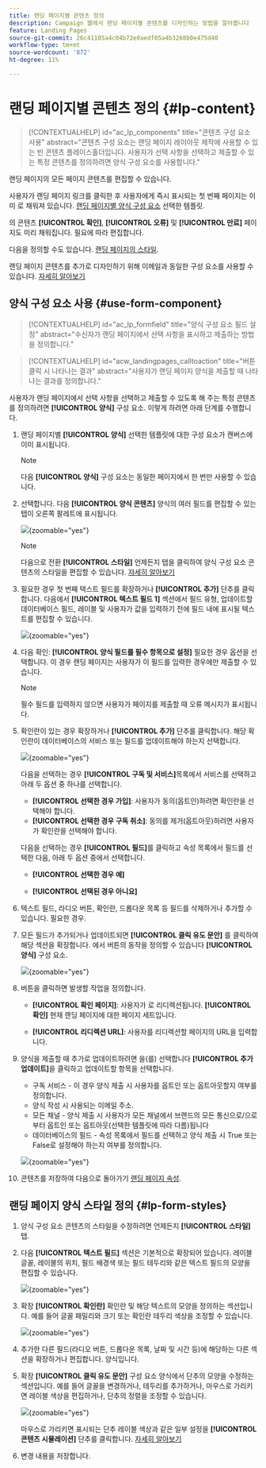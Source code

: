 ```yaml
---
title: 랜딩 페이지별 콘텐츠 정의
description: Campaign 웹에서 랜딩 페이지별 콘텐츠를 디자인하는 방법을 알아봅니다
feature: Landing Pages
source-git-commit: 26c41105a4c04b72e0aedf05a4b3268b0e475d40
workflow-type: tm+mt
source-wordcount: '872'
ht-degree: 11%

---
```


# 랜딩 페이지별 콘텐츠 정의 {#lp-content}

>[!CONTEXTUALHELP]
>id="ac_lp_components"
>title="콘텐츠 구성 요소 사용"
>abstract="콘텐츠 구성 요소는 랜딩 페이지 레이아웃 제작에 사용할 수 있는 빈 콘텐츠 플레이스홀더입니다. 사용자가 선택 사항을 선택하고 제출할 수 있는 특정 콘텐츠를 정의하려면 양식 구성 요소를 사용합니다."

랜딩 페이지의 모든 페이지 콘텐츠를 편집할 수 있습니다.


사용자가 랜딩 페이지 링크를 클릭한 후 사용자에게 즉시 표시되는 첫 번째 페이지는 이미 로 채워져 있습니다. [랜딩 페이지별 양식 구성 요소](#use-form-component) 선택한 템플릿<!-- to enable users to select and submit their choices-->.

의 콘텐츠 **[!UICONTROL 확인]**, **[!UICONTROL 오류]** 및 **[!UICONTROL 만료]** 페이지도 미리 채워집니다. 필요에 따라 편집합니다.

다음을 정의할 수도 있습니다. [랜딩 페이지의 스타일](#lp-form-styles).

랜딩 페이지 콘텐츠를 추가로 디자인하기 위해 이메일과 동일한 구성 요소를 사용할 수 있습니다. [자세히 알아보기](../email/content-components.md#add-content-components)

## 양식 구성 요소 사용 {#use-form-component}

>[!CONTEXTUALHELP]
>id="ac_lp_formfield"
>title="양식 구성 요소 필드 설정"
>abstract="수신자가 랜딩 페이지에서 선택 사항을 표시하고 제출하는 방법을 정의합니다."

>[!CONTEXTUALHELP]
>id="acw_landingpages_calltoaction"
>title="버튼 클릭 시 나타나는 결과"
>abstract="사용자가 랜딩 페이지 양식을 제출할 때 나타나는 결과를 정의합니다."

사용자가 랜딩 페이지에서 선택 사항을 선택하고 제출할 수 있도록 해 주는 특정 콘텐츠를 정의하려면 **[!UICONTROL 양식]** 구성 요소. 이렇게 하려면 아래 단계를 수행합니다.

1. 랜딩 페이지별 **[!UICONTROL 양식]** 선택한 템플릿에 대한 구성 요소가 캔버스에 이미 표시됩니다.

   >[!NOTE]
   >
   >다음 **[!UICONTROL 양식]** 구성 요소는 동일한 페이지에서 한 번만 사용할 수 있습니다.

1. 선택합니다. 다음 **[!UICONTROL 양식 콘텐츠]** 양식의 여러 필드를 편집할 수 있는 탭이 오른쪽 팔레트에 표시됩니다.

   ![](assets/lp-form-component.png){zoomable=&quot;yes&quot;}

   >[!NOTE]
   >
   >다음으로 전환 **[!UICONTROL 스타일]** 언제든지 탭을 클릭하여 양식 구성 요소 콘텐츠의 스타일을 편집할 수 있습니다. [자세히 알아보기](#lp-form-styles)

1. 필요한 경우 첫 번째 텍스트 필드를 확장하거나 **[!UICONTROL 추가]** 단추를 클릭합니다. 다음에서 **[!UICONTROL 텍스트 필드 1]** 섹션에서 필드 유형, 업데이트할 데이터베이스 필드, 레이블 및 사용자가 값을 입력하기 전에 필드 내에 표시될 텍스트를 편집할 수 있습니다.

   ![](assets/lp-form-text-field.png){zoomable=&quot;yes&quot;}

1. 다음 확인: **[!UICONTROL 양식 필드를 필수 항목으로 설정]** 필요한 경우 옵션을 선택합니다. 이 경우 랜딩 페이지는 사용자가 이 필드를 입력한 경우에만 제출할 수 있습니다.

   >[!NOTE]
   >
   >필수 필드를 입력하지 않으면 사용자가 페이지를 제출할 때 오류 메시지가 표시됩니다.

1. 확인란이 있는 경우 확장하거나 **[!UICONTROL 추가]** 단추를 클릭합니다. 해당 확인란이 데이터베이스의 서비스 또는 필드를 업데이트해야 하는지 선택합니다.

   ![](assets/lp-form-checkbox.png){zoomable=&quot;yes&quot;}

   다음을 선택하는 경우 **[!UICONTROL 구독 및 서비스]**&#x200B;목록에서 서비스를 선택하고 아래 두 옵션 중 하나를 선택합니다.

   * **[!UICONTROL 선택한 경우 가입]**: 사용자가 동의(옵트인)하려면 확인란을 선택해야 합니다.
   * **[!UICONTROL 선택한 경우 구독 취소]**: 동의를 제거(옵트아웃)하려면 사용자가 확인란을 선택해야 합니다.

   다음을 선택하는 경우 **[!UICONTROL 필드]**&#x200B;를 클릭하고 속성 목록에서 필드를 선택한 다음, 아래 두 옵션 중에서 선택합니다.

   * **[!UICONTROL 선택한 경우 예]**<!--TBC-->

   * **[!UICONTROL 선택된 경우 아니요]**<!--TBC-->

1. 텍스트 필드, 라디오 버튼, 확인란, 드롭다운 목록 등 필드를 삭제하거나 추가할 수 있습니다. 필요한 경우.

1. 모든 필드가 추가되거나 업데이트되면 **[!UICONTROL 클릭 유도 문안]** 를 클릭하여 해당 섹션을 확장합니다. 에서 버튼의 동작을 정의할 수 있습니다 **[!UICONTROL 양식]** 구성 요소.

   ![](assets/lp-call-to-action.png){zoomable=&quot;yes&quot;}

1. 버튼을 클릭하면 발생할 작업을 정의합니다.

   * **[!UICONTROL 확인 페이지]**: 사용자가 로 리디렉션됩니다. **[!UICONTROL 확인]** 현재 랜딩 페이지에 대한 페이지 세트입니다.

   * **[!UICONTROL 리디렉션 URL]**: 사용자를 리디렉션할 페이지의 URL을 입력합니다.

1. 양식을 제출할 때 추가로 업데이트하려면 을(를) 선택합니다 **[!UICONTROL 추가 업데이트]**&#x200B;을 클릭하고 업데이트할 항목을 선택합니다.
   * 구독 서비스 - 이 경우 양식 제출 시 사용자를 옵트인 또는 옵트아웃할지 여부를 정의합니다.
   * 양식 작성 시 사용되는 이메일 주소.
   * 모든 채널 - 양식 제출 시 사용자가 모든 채널에서 브랜드의 모든 통신으로/으로부터 옵트인 또는 옵트아웃(선택한 템플릿에 따라 다름)됩니다
   * 데이터베이스의 필드 - 속성 목록에서 필드를 선택하고 양식 제출 시 True 또는 False로 설정해야 하는지 여부를 정의합니다.

   ![](assets/lp-form-additionnal-updates.png){zoomable=&quot;yes&quot;}

1. 콘텐츠를 저장하여 다음으로 돌아가기 [랜딩 페이지 속성](create-lp.md#create-landing-page).

## 랜딩 페이지 양식 스타일 정의 {#lp-form-styles}

1. 양식 구성 요소 콘텐츠의 스타일을 수정하려면 언제든지 **[!UICONTROL 스타일]** 탭.

1. 다음 **[!UICONTROL 텍스트 필드]** 섹션은 기본적으로 확장되어 있습니다. 레이블 글꼴, 레이블의 위치, 필드 배경색 또는 필드 테두리와 같은 텍스트 필드의 모양을 편집할 수 있습니다.

   ![](assets/lp-text-styles.png){zoomable=&quot;yes&quot;}

1. 확장 **[!UICONTROL 확인란]** 확인란 및 해당 텍스트의 모양을 정의하는 섹션입니다. 예를 들어 글꼴 패밀리와 크기 또는 확인란 테두리 색상을 조정할 수 있습니다.

   ![](assets/lp-checkbox-style.png){zoomable=&quot;yes&quot;}

1. 추가한 다른 필드(라디오 버튼, 드롭다운 목록, 날짜 및 시간 등)에 해당하는 다른 섹션을 확장하거나 편집합니다. 양식입니다.

1. 확장 **[!UICONTROL 클릭 유도 문안]** 구성 요소 양식에서 단추의 모양을 수정하는 섹션입니다. 예를 들어 글꼴을 변경하거나, 테두리를 추가하거나, 마우스로 가리키면 레이블 색상을 편집하거나, 단추의 정렬을 조정할 수 있습니다.

   ![](assets/lp-call-to-action-style.png){zoomable=&quot;yes&quot;}

   마우스로 가리키면 표시되는 단추 레이블 색상과 같은 일부 설정을 **[!UICONTROL 콘텐츠 시뮬레이션]** 단추를 클릭합니다. [자세히 알아보기](create-lp.md#test-landing-page)

1. 변경 내용을 저장합니다.
